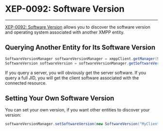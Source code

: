 # XEP-0092: Software Version
---

[XEP-0092: Software Version][Software Version] allows you to discover the software version and operating system
associated with another XMPP entity.

## Querying Another Entity for Its Software Version

```java
SoftwareVersionManager softwareVersionManager = xmppClient.getManager(SoftwareVersionManager.class);
SoftwareVersion softwareVersion = softwareVersionManager.getSoftwareVersion(Jid.of("example.net")).getResult();
```

If you query a server, you will obviously get the server software. If you query a full JID, you will get the client
software associated with the connected resource.

## Setting Your Own Software Version

You can set your own version, if you want other entities to discover your version:

```java
softwareVersionManager.setSoftwareVersion(new SoftwareVersion("MyClient", "0.9"));
```

[Software Version]: https://xmpp.org/extensions/xep-0092.html "XEP-0092: Software Version"
